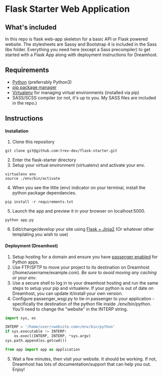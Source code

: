 # Flask Starter Web Application
## What's included
In this repo is flask web-app skeleton for a basic API or Flask powered website. The stylesheets are Sassy and Bootstrap 4 is included in the Sass libs folder. Everything you need here (except a Sass precompiler) to get started with a Flask App along with deployment instructions for Dreamhost.
## Requirements
- [Python](https://www.python.org/downloads/) (preferrably Python3) 
- [pip package manager](https://pip.pypa.io/en/stable/installing/)
- [Virtualenv](https://virtualenv.pypa.io/en/stable/installation/) for managing virtual environments (installed via pip)
- SASS/SCSS compiler (or not, it's up to you. My SASS files are included in the repo.)
## Instructions
#### Installation
1) Clone this repository
```
git clone git@github.com:trev-dev/flask-starter.git
```
2) Enter the flask-starter directory
3) Setup your virtual environment (virtualenv) and activate your env.
```
virtualenv env
source ./env/bin/activate
```
4) When you see the little (env) indicator on your terminal, install the python package dependancies.
```
pip install -r requirements.txt
```
5) Launch the app and preview it in your browser on localhost:5000.
```
python app.py
```

6) Edit/change/develop your site using [Flask + Jinja2](http://flask.pocoo.org/docs/0.12/) (Or whatever other templating you wish to use)

#### Deployment (Dreamhost)
1) Setup hosting for a domain and ensure you have [passenger enabled](https://help.dreamhost.com/hc/en-us/articles/216385637-How-do-I-enable-Passenger-on-my-domain-) for Python apps.
2) Use FTP/SFTP to move your project to its destination on Dreamhost (/home/username/example.com). *Be sure to avoid moving any caching or your env*.
3) Use a secure shell to log in to your dreamhost hosting and run the same steps to setup your pip and virtualenv. If your python is out of date on Dreamhost, you can update it/install your own version.
4) Configure passenger_wsgi.py to tie-in passenger to your application - specifically the destination of the python file inside ./env/bin/python. You'll need to change the "website" in the INTERP string.


```python
import sys, os

INTERP = '/home/user/<website.com>/env/bin/python'
if sys.executable != INTERP:
    os.execl(INTERP, INTERP, *sys.argv)
sys.path.append(os.getcwd())

from app import app as application
```
5) Wait a few minutes, then visit your website. It should be working. If not, Dreamhost has lots of documentation/support that can help you out. Enjoy!